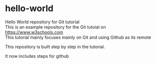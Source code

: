 # hello-world
Hello World repository for Git tutorial <br>
This is an example repository for the Git tutoial on https://www.w3schools.com <br>
This tutorial mainly focuses mainly on Git and using Github as its remote 

This repository is built step by step in the tutorial.

It now includes steps for github
